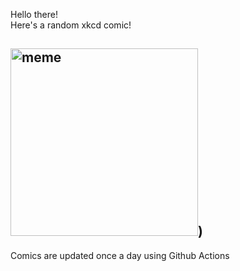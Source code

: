 Hello there! <br>Here's a random xkcd comic!<br>
## <img src="https://imgs.xkcd.com/comics/rental_car.png" alt="meme" width="300"/>)<br>
Comics are updated once a day using Github Actions
